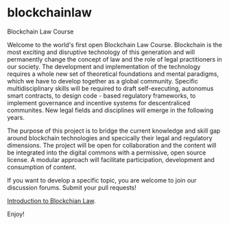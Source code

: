 # blockchainlaw
Blockchain Law Course

Welcome to the world's first open Blockchain Law Course. Blockchain is the most exciting and disruptive technology of this generation and will permanently change the concept of law and the role of legal practitioners in our society. The development and implementation of the technology requires a whole new set of theoretical foundations and mental paradigms, which we have to develop together as a global community. Specific multidisciplinary skills will be required to draft self-executing, autonomus smart contracts, to design code - based regulatory frameworks, to implement governance and incentive systems for descentraliced communites. New legal fields and disciplines will emerge in the following years.

The purpose of this project is to bridge the current knowledge and skill gap around blockchain technologies and specically their legal  and regulatory dimensions. The project will be open for collaboration and the content will be integrated into the digital commons with a permissive, open source license. A modular approach will facilitate participation, development and consumption of content. 

If you want to develop a specific topic, you are welcome to join our discussion forums. Submit your pull requests!



[Introduction to Blockchian Law](https://github.com/blueswanacademy/blockchainlaw.wiki.git).





Enjoy!


 


